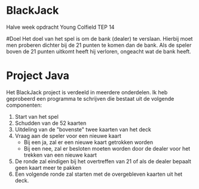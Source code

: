 # BlackJack
Halve week opdracht Young Colfield TEP 14

#Doel
Het doel van het spel is om de bank (dealer) te verslaan. Hierbij moet men proberen dichter bij de 21 punten te komen dan de bank. Als de speler boven de 21 punten uitkomt heeft hij verloren, ongeacht wat de bank heeft.

# Project Java
Het BlackJack project is verdeeld in meerdere onderdelen. Ik heb geprobeerd een programma te schrijven die bestaat uit de volgende componenten:


1) Start van het spel
2) Schudden van de 52 kaarten
3) Uitdeling van de "bovenste" twee kaarten van het deck
4) Vraag aan de speler voor een nieuwe kaart
    - Bij een ja, zal er een nieuwe kaart getrokken worden
    - Bij een nee, zal er besloten moeten worden door de dealer voor het trekken van een nieuwe kaart
5) De ronde zal eindigen bij het overtreffen van 21 of als de dealer bepaalt geen kaart meer te pakken
6) Een volgende ronde zal starten met de overgebleven kaarten uit het deck. 

